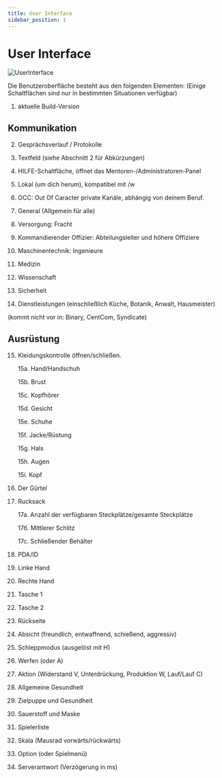 ```yaml
---
title: User Interface
sidebar_position: 1
---
```


# User Interface
![UserInterface](https://i.imgur.com/H4nqllh.png)

Die Benutzeroberfläche besteht aus den folgenden Elementen:
(Einige Schaltflächen sind nur in bestimmten Situationen verfügbar)


1. aktuelle Build-Version

## Kommunikation

2. Gesprächsverlauf / Protokolle

3. Textfeld (siehe Abschnitt 2 für Abkürzungen)

4. HILFE-Schaltfläche, öffnet das Mentoren-/Administratoren-Panel

5. Lokal (um dich herum), kompatibel mit /w

6. OCC: Out Of Caracter private Kanäle, abhängig von deinem Beruf.

7. General (Allgemein für alle)

8. Versorgung: Fracht

9. Kommandierender Offizier: Abteilungsleiter und höhere Offiziere

10. Maschinentechnik: Ingenieure

11. Medizin

12. Wissenschaft

13. Sicherheit

14. Dienstleistungen (einschließlich Küche, Botanik, Anwalt, Hausmeister)

(kommt nicht vor in: Binary, CentCom, Syndicate)

## Ausrüstung ###

15. Kleidungskontrolle öffnen/schließen.

	15a. Hand/Handschuh

	15b. Brust

	15c. Kopfhörer

	15d. Gesicht

	15e. Schuhe

	15f. Jacke/Rüstung

	15g. Hals

	15h. Augen

	15i. Kopf

16. Der Gürtel

17. Rucksack

	17a. Anzahl der verfügbaren Steckplätze/gesamte Steckplätze

	17б. Mittlerer Schlitz

	17c. Schließender Behälter

18. PDA/ID

19. Linke Hand

20. Rechte Hand

21. Tasche 1

22. Tasche 2

23. Rückseite

24. Absicht (freundlich, entwaffnend, schießend, aggressiv)

25. Schleppmodus (ausgelöst mit H)

26. Werfen (oder A)

27. Aktion (Widerstand V, Unterdrückung, Produktion W, Lauf/Lauf C)

28. Allgemeine Gesundheit

29. Zielpuppe und Gesundheit

30. Sauerstoff und Maske

31. Spielerliste

32. Skala (Mausrad vorwärts/rückwärts)

33. Option (oder Spielmenü)

34. Serverantwort (Verzögerung in ms)
